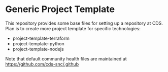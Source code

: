 # Generic Project Template

This repository provides some base files for setting up a repository at
CDS. Plan is to create more project template for specific technologies:

- project-template-terraform
- project-template-python
- project-template-nodejs

Note that default community health files are maintained at <https://github.com/cds-snc/.github>
